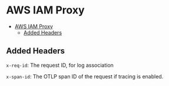 # AWS IAM Proxy

<!-- TOC -->
* [AWS IAM Proxy](#aws-iam-proxy)
  * [Added Headers](#added-headers)
<!-- TOC -->

## Added Headers

`x-req-id`: The request ID, for log association

`x-span-id`: The OTLP span ID of the request if tracing is enabled.